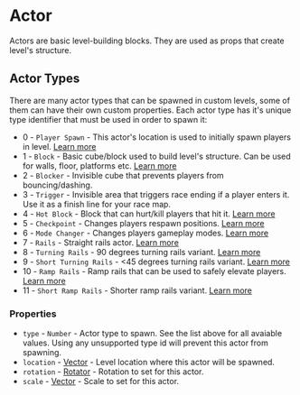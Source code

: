 # Actor
Actors are basic level-building blocks. They are used as props that create level's structure.

## Actor Types
There are many actor types that can be spawned in custom levels, some of them can have their own custom properties. Each actor type has it's unique type identifier that must be used in order to spawn it:
- 0 - `Player Spawn` - This actor's location is used to initially spawn players in level. [Learn more](PlayerSpawn.md)
- 1 - `Block` - Basic cube/block used to build level's structure. Can be used for walls, floor, platforms etc. [Learn more](ColorableActor.md)
- 2 - `Blocker` - Invisible cube that prevents players from bouncing/dashing.
- 3 - `Trigger` - Invisible area that triggers race ending if a player enters it. Use it as a finish line for your race map.
- 4 - `Hot Block` - Block that can hurt/kill players that hit it. [Learn more](HotActor.md)
- 5 - `Checkpoint` - Changes players respawn positions. [Learn more](Checkpoint.md)
- 6 - `Mode Changer` - Changes players gameplay modes. [Learn more](ModeChanger.md)
- 7 - `Rails` - Straight rails actor. [Learn more](Rails.md)
- 8 - `Turning Rails` - 90 degrees turning rails variant. [Learn more](Rails.md)
- 9 - `Short Turning Rails` - <45 degrees turning rails variant. [Learn more](Rails.md)
- 10 - `Ramp Rails` - Ramp rails that can be used to safely elevate players. [Learn more](Rails.md)
- 11 - `Short Ramp Rails` - Shorter ramp rails variant. [Learn more](Rails.md)

### Properties
- `type` - `Number` - Actor type to spawn. See the list above for all avaiable values. Using any unsupported type id will prevent this actor from spawning.
- `location` - [Vector](Vector.md) - Level location where this actor will be spawned.
- `rotation` - [Rotator](Rotator.md) - Rotation to set for this actor.
- `scale` - [Vector](Vector.md) - Scale to set for this actor.
